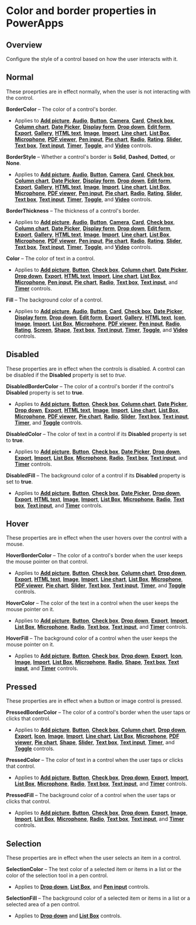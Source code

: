 <properties
    pageTitle="Color and border properties | Microsoft PowerApps"
    description="Reference information about properties such as BorderColor, HoverBorderColor, and PressedBorderColor"
    services=""
    suite="powerapps"
    documentationCenter="na"
    authors="aftowen"
    manager="erikre"
    editor=""
    tags=""/>

<tags
   ms.service="powerapps"
   ms.devlang="na"
   ms.topic="article"
   ms.tgt_pltfrm="na"
   ms.workload="na"
   ms.date="03/17/2016"
   ms.author="anneta"/>

# Color and border properties in PowerApps #

## Overview ##
Configure the style of a control based on how the user interacts with it.

## Normal ##

These proeprties are in effect normally, when the user is not interacting with the control.

**BorderColor** – The color of a control's border.

- Applies to **[Add picture](../controls/control-add-picture.md)**, **[Audio](../controls/control-audio-video.md)**, **[Button](../controls/control-button.md)**, **[Camera](../controls/control-camera.md)**, **[Card](../controls/control-card.md)**, **[Check box](../controls/control-check-box.md)**, **[Column chart](../controls/control-column-line-chart.md)**, **[Date Picker](../controls/control-date-picker.md)**, **[Display form](../controls/control-form-detail.md)**, **[Drop down](../controls/control-drop-down.md)**, **[Edit form](../controls/control-form-detail.md)**, **[Export](../controls/control-export-import.md)**, **[Gallery](../controls/control-gallery.md)**, **[HTML text](../controls/control-html-text.md)**, **[Image](../controls/control-image.md)**, **[Import](../controls/control-export-import.md)**, **[Line chart](../controls/control-column-line-chart.md)**, **[List Box](../controls/control-list-box.md)**, **[Microphone](../controls/control-microphone.md)**, **[PDF viewer](../controls/control-pdf-viewer.md)**, **[Pen input](../controls/control-pen-input.md)**, **[Pie chart](../controls/control-pie-chart.md)**, **[Radio](../controls/control-radio.md)**, **[Rating](../controls/control-rating.md)**, **[Slider](../controls/control-slider.md)**, **[Text box](../controls/control-text-box.md)**, **[Text input](../controls/control-text-input.md)**, **[Timer](../controls/control-timer.md)**, **[Toggle](../controls/control-toggle.md)**, and **[Video](../controls/control-audio-video.md)** controls.

**BorderStyle** – Whether a control's border is **Solid**, **Dashed**, **Dotted**, or **None**.

- Applies to **[Add picture](../controls/control-add-picture.md)**, **[Audio](../controls/control-audio-video.md)**, **[Button](../controls/control-button.md)**, **[Camera](../controls/control-camera.md)**, **[Card](../controls/control-card.md)**, **[Check box](../controls/control-check-box.md)**, **[Column chart](../controls/control-column-line-chart.md)**, **[Date Picker](../controls/control-date-picker.md)**, **[Display form](../controls/control-form-detail.md)**, **[Drop down](../controls/control-drop-down.md)**, **[Edit form](../controls/control-form-detail.md)**, **[Export](../controls/control-export-import.md)**, **[Gallery](../controls/control-gallery.md)**, **[HTML text](../controls/control-html-text.md)**, **[Image](../controls/control-image.md)**, **[Import](../controls/control-export-import.md)**, **[Line chart](../controls/control-column-line-chart.md)**, **[List Box](../controls/control-list-box.md)**, **[Microphone](../controls/control-microphone.md)**, **[PDF viewer](../controls/control-pdf-viewer.md)**, **[Pen input](../controls/control-pen-input.md)**, **[Pie chart](../controls/control-pie-chart.md)**, **[Radio](../controls/control-radio.md)**, **[Rating](../controls/control-rating.md)**, **[Slider](../controls/control-slider.md)**, **[Text box](../controls/control-text-box.md)**, **[Text input](../controls/control-text-input.md)**, **[Timer](../controls/control-timer.md)**, **[Toggle](../controls/control-toggle.md)**, and **[Video](../controls/control-audio-video.md)** controls.

**BorderThickness** – The thickness of a control's border.

- Applies to **[Add picture](../controls/control-add-picture.md)**, **[Audio](../controls/control-audio-video.md)**, **[Button](../controls/control-button.md)**, **[Camera](../controls/control-camera.md)**, **[Card](../controls/control-card.md)**, **[Check box](../controls/control-check-box.md)**, **[Column chart](../controls/control-column-line-chart.md)**, **[Date Picker](../controls/control-date-picker.md)**, **[Display form](../controls/control-form-detail.md)**, **[Drop down](../controls/control-drop-down.md)**, **[Edit form](../controls/control-form-detail.md)**, **[Export](../controls/control-export-import.md)**, **[Gallery](../controls/control-gallery.md)**, **[HTML text](../controls/control-html-text.md)**, **[Image](../controls/control-image.md)**, **[Import](../controls/control-export-import.md)**, **[Line chart](../controls/control-column-line-chart.md)**, **[List Box](../controls/control-list-box.md)**, **[Microphone](../controls/control-microphone.md)**, **[PDF viewer](../controls/control-pdf-viewer.md)**, **[Pen input](../controls/control-pen-input.md)**, **[Pie chart](../controls/control-pie-chart.md)**, **[Radio](../controls/control-radio.md)**, **[Rating](../controls/control-rating.md)**, **[Slider](../controls/control-slider.md)**, **[Text box](../controls/control-text-box.md)**, **[Text input](../controls/control-text-input.md)**, **[Timer](../controls/control-timer.md)**, **[Toggle](../controls/control-toggle.md)**, and **[Video](../controls/control-audio-video.md)** controls.

**Color** – The color of text in a control.

- Applies to **[Add picture](../controls/control-add-picture.md)**, **[Button](../controls/control-button.md)**, **[Check box](../controls/control-check-box.md)**, **[Column chart](../controls/control-column-line-chart.md)**, **[Date Picker](../controls/control-date-picker.md)**, **[Drop down](../controls/control-drop-down.md)**, **[Export](../controls/control-export-import.md)**, **[HTML text](../controls/control-html-text.md)**, **[Import](../controls/control-export-import.md)**, **[Line chart](../controls/control-column-line-chart.md)**, **[List Box](../controls/control-list-box.md)**, **[Microphone](../controls/control-microphone.md)**, **[Pen input](../controls/control-pen-input.md)**, **[Pie chart](../controls/control-pie-chart.md)**, **[Radio](../controls/control-radio.md)**, **[Text box](../controls/control-text-box.md)**, **[Text input](../controls/control-text-input.md)**, and **[Timer](../controls/control-timer.md)** controls.

**Fill** – The background color of a control.

- Applies to **[Add picture](../controls/control-add-picture.md)**, **[Audio](../controls/control-audio-video.md)**, **[Button](../controls/control-button.md)**, **[Card](../controls/control-card.md)**, **[Check box](../controls/control-check-box.md)**, **[Date Picker](../controls/control-date-picker.md)**, **[Display form](../controls/control-form-detail.md)**, **[Drop down](../controls/control-drop-down.md)**, **[Edit form](../controls/control-form-detail.md)**, **[Export](../controls/control-export-import.md)**, **[Gallery](../controls/control-gallery.md)**, **[HTML text](../controls/control-html-text.md)**, **[Icon](../controls/control-shapes-icons.md)**, **[Image](../controls/control-image.md)**, **[Import](../controls/control-export-import.md)**, **[List Box](../controls/control-list-box.md)**, **[Microphone](../controls/control-microphone.md)**, **[PDF viewer](../controls/control-pdf-viewer.md)**, **[Pen input](../controls/control-pen-input.md)**, **[Radio](../controls/control-radio.md)**, **[Rating](../controls/control-rating.md)**, **[Screen](../controls/control-screen.md)**, **[Shape](../controls/control-shapes-icons.md)**, **[Text box](../controls/control-text-box.md)**, **[Text input](../controls/control-text-input.md)**, **[Timer](../controls/control-timer.md)**, **[Toggle](../controls/control-toggle.md)**, and **[Video](../controls/control-audio-video.md)** controls.

## Disabled ##

These properties are in effect when the controls is disabled.  A control can be disabled if the **Disabled** property is set to *true*.

**DisabledBorderColor** – The color of a control's border if the control's **Disabled** property is set to **true**.

- Applies to **[Add picture](../controls/control-add-picture.md)**, **[Button](../controls/control-button.md)**, **[Check box](../controls/control-check-box.md)**, **[Column chart](../controls/control-column-line-chart.md)**, **[Date Picker](../controls/control-date-picker.md)**, **[Drop down](../controls/control-drop-down.md)**, **[Export](../controls/control-export-import.md)**, **[HTML text](../controls/control-html-text.md)**, **[Image](../controls/control-image.md)**, **[Import](../controls/control-export-import.md)**, **[Line chart](../controls/control-column-line-chart.md)**, **[List Box](../controls/control-list-box.md)**, **[Microphone](../controls/control-microphone.md)**, **[PDF viewer](../controls/control-pdf-viewer.md)**, **[Pie chart](../controls/control-pie-chart.md)**, **[Radio](../controls/control-radio.md)**, **[Slider](../controls/control-slider.md)**, **[Text box](../controls/control-text-box.md)**, **[Text input](../controls/control-text-input.md)**, **[Timer](../controls/control-timer.md)**, and **[Toggle](../controls/control-toggle.md)** controls.

**DisabledColor** – The color of text in a control if its **Disabled** property is set to **true**.

- Applies to **[Add picture](../controls/control-add-picture.md)**, **[Button](../controls/control-button.md)**, **[Check box](../controls/control-check-box.md)**, **[Date Picker](../controls/control-date-picker.md)**, **[Drop down](../controls/control-drop-down.md)**, **[Export](../controls/control-export-import.md)**, **[Import](../controls/control-export-import.md)**, **[List Box](../controls/control-list-box.md)**, **[Microphone](../controls/control-microphone.md)**, **[Radio](../controls/control-radio.md)**, **[Text box](../controls/control-text-box.md)**, **[Text input](../controls/control-text-input.md)**, and **[Timer](../controls/control-timer.md)** controls.

**DisabledFill** – The background color of a control if its **Disabled** property is set to **true**.

- Applies to **[Add picture](../controls/control-add-picture.md)**, **[Button](../controls/control-button.md)**, **[Check box](../controls/control-check-box.md)**, **[Date Picker](../controls/control-date-picker.md)**, **[Drop down](../controls/control-drop-down.md)**, **[Export](../controls/control-export-import.md)**, **[HTML text](../controls/control-html-text.md)**, **[Image](../controls/control-image.md)**, **[Import](../controls/control-export-import.md)**, **[List Box](../controls/control-list-box.md)**, **[Microphone](../controls/control-microphone.md)**, **[Radio](../controls/control-radio.md)**, **[Text box](../controls/control-text-box.md)**, **[Text input](../controls/control-text-input.md)**, and **[Timer](../controls/control-timer.md)** controls.

## Hover ##

These properties are in effect when the user hovers over the control with a mouse.

**HoverBorderColor** – The color of a control's border when the user keeps the mouse pointer on that control.

- Applies to **[Add picture](../controls/control-add-picture.md)**, **[Button](../controls/control-button.md)**, **[Check box](../controls/control-check-box.md)**, **[Column chart](../controls/control-column-line-chart.md)**, **[Drop down](../controls/control-drop-down.md)**, **[Export](../controls/control-export-import.md)**, **[HTML text](../controls/control-html-text.md)**, **[Image](../controls/control-image.md)**, **[Import](../controls/control-export-import.md)**, **[Line chart](../controls/control-column-line-chart.md)**, **[List Box](../controls/control-list-box.md)**, **[Microphone](../controls/control-microphone.md)**, **[PDF viewer](../controls/control-pdf-viewer.md)**, **[Pie chart](../controls/control-pie-chart.md)**, **[Slider](../controls/control-slider.md)**, **[Text box](../controls/control-text-box.md)**, **[Text input](../controls/control-text-input.md)**, **[Timer](../controls/control-timer.md)**, and **[Toggle](../controls/control-toggle.md)** controls.

**HoverColor** – The color of the text in a control when the user keeps the mouse pointer on it.

- Applies to **[Add picture](../controls/control-add-picture.md)**, **[Button](../controls/control-button.md)**, **[Check box](../controls/control-check-box.md)**, **[Drop down](../controls/control-drop-down.md)**, **[Export](../controls/control-export-import.md)**, **[Import](../controls/control-export-import.md)**, **[List Box](../controls/control-list-box.md)**, **[Microphone](../controls/control-microphone.md)**, **[Radio](../controls/control-radio.md)**, **[Text box](../controls/control-text-box.md)**, **[Text input](../controls/control-text-input.md)**, and **[Timer](../controls/control-timer.md)** controls.

**HoverFill** – The background color of a control when the user keeps the mouse pointer on it.

- Applies to **[Add picture](../controls/control-add-picture.md)**, **[Button](../controls/control-button.md)**, **[Check box](../controls/control-check-box.md)**, **[Drop down](../controls/control-drop-down.md)**, **[Export](../controls/control-export-import.md)**, **[Icon](../controls/control-shapes-icons.md)**, **[Image](../controls/control-image.md)**, **[Import](../controls/control-export-import.md)**, **[List Box](../controls/control-list-box.md)**, **[Microphone](../controls/control-microphone.md)**, **[Radio](../controls/control-radio.md)**, **[Shape](../controls/control-shapes-icons.md)**, **[Text box](../controls/control-text-box.md)**, **[Text input](../controls/control-text-input.md)**, and **[Timer](../controls/control-timer.md)** controls.

## Pressed ##

These properties are in effect when a button or image control is pressed.

**PressedBorderColor** – The color of a control's border when the user taps or clicks that control.

- Applies to **[Add picture](../controls/control-add-picture.md)**, **[Button](../controls/control-button.md)**, **[Check box](../controls/control-check-box.md)**, **[Column chart](../controls/control-column-line-chart.md)**, **[Drop down](../controls/control-drop-down.md)**, **[Export](../controls/control-export-import.md)**, **[Icon](../controls/control-shapes-icons.md)**, **[Image](../controls/control-image.md)**, **[Import](../controls/control-export-import.md)**, **[Line chart](../controls/control-column-line-chart.md)**, **[List Box](../controls/control-list-box.md)**, **[Microphone](../controls/control-microphone.md)**, **[PDF viewer](../controls/control-pdf-viewer.md)**, **[Pie chart](../controls/control-pie-chart.md)**, **[Shape](../controls/control-shapes-icons.md)**, **[Slider](../controls/control-slider.md)**, **[Text box](../controls/control-text-box.md)**, **[Text input](../controls/control-text-input.md)**, **[Timer](../controls/control-timer.md)**, and **[Toggle](../controls/control-toggle.md)** controls.

**PressedColor** – The color of text in a control when the user taps or clicks that control.

- Applies to **[Add picture](../controls/control-add-picture.md)**, **[Button](../controls/control-button.md)**, **[Check box](../controls/control-check-box.md)**, **[Drop down](../controls/control-drop-down.md)**, **[Export](../controls/control-export-import.md)**, **[Import](../controls/control-export-import.md)**, **[List Box](../controls/control-list-box.md)**, **[Microphone](../controls/control-microphone.md)**, **[Radio](../controls/control-radio.md)**, **[Text box](../controls/control-text-box.md)**, **[Text input](../controls/control-text-input.md)**, and **[Timer](../controls/control-timer.md)** controls.

**PressedFill** – The background color of a control when the user taps or clicks that control.

- Applies to **[Add picture](../controls/control-add-picture.md)**, **[Button](../controls/control-button.md)**, **[Check box](../controls/control-check-box.md)**, **[Drop down](../controls/control-drop-down.md)**, **[Export](../controls/control-export-import.md)**, **[Image](../controls/control-image.md)**, **[Import](../controls/control-export-import.md)**, **[List Box](../controls/control-list-box.md)**, **[Microphone](../controls/control-microphone.md)**, **[Radio](../controls/control-radio.md)**, **[Text box](../controls/control-text-box.md)**, **[Text input](../controls/control-text-input.md)**, and **[Timer](../controls/control-timer.md)** controls.

## Selection ##

These properties are in effect when the user selects an item in a control.

**SelectionColor** – The text color of a selected item or items in a list or the color of the selection tool in a pen control.

- Applies to **[Drop down](../controls/control-drop-down.md)**, **[List Box](../controls/control-list-box.md)**, and **[Pen input](../controls/control-pen-input.md)** controls.

**SelectionFill** – The background color of a selected item or items in a list or a selected area of a pen control.

- Applies to **[Drop down](../controls/control-drop-down.md)** and **[List Box](../controls/control-list-box.md)** controls.

